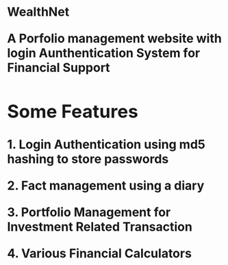 <h1>WealthNet<h>
  <br>
  <p>A Porfolio management website with login Aunthentication System for Financial Support</p>
  <h2>Some Features</h2>
    <p>1. Login Authentication using md5 hashing to store passwords</p>
    <p>2. Fact management using a diary</p>
    <p>3. Portfolio Management for Investment Related Transaction</p>
    <p>4. Various Financial Calculators
